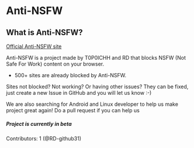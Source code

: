 # Anti-NSFW
## What is Anti-NSFW?

<p><a href="https://ant1nsfw.github.io" class="btn" target="_blank">Official Anti-NSFW site</a></p>

Anti-NSFW is a project made by T0P0ICHH and RD that blocks NSFW (Not Safe For Work) content on your browser.
- 500+ sites are already blocked by Anti-NSFW.

Sites not blocked? Not working? Or having other issues? They can be fixed, just create a new Issue in GitHub and you will let us know :-)
<p>We are also searching for Android and Linux developer to help us make project great again! Do a pull request if you can help us</p>

##### Project is currently in beta

Contributors: 1 (@RD-github31)
